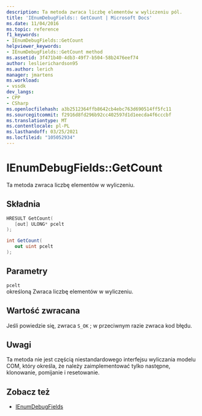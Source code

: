 ```yaml
---
description: Ta metoda zwraca liczbę elementów w wyliczeniu pól.
title: 'IEnumDebugFields:: GetCount | Microsoft Docs'
ms.date: 11/04/2016
ms.topic: reference
f1_keywords:
- IEnumDebugFields::GetCount
helpviewer_keywords:
- IEnumDebugFields::GetCount method
ms.assetid: 3f471b40-4db3-49f7-b504-58b2476eef74
author: leslierichardson95
ms.author: lerich
manager: jmartens
ms.workload:
- vssdk
dev_langs:
- CPP
- CSharp
ms.openlocfilehash: a3b2512364ffb8642cb4ebc763d690514ff5fc11
ms.sourcegitcommit: f2916d8fd296b92cc402597d1d1eecda4f6cccbf
ms.translationtype: MT
ms.contentlocale: pl-PL
ms.lasthandoff: 03/25/2021
ms.locfileid: "105052934"
---
```

# <a name="ienumdebugfieldsgetcount"></a>IEnumDebugFields::GetCount
Ta metoda zwraca liczbę elementów w wyliczeniu.

## <a name="syntax"></a>Składnia

```cpp
HRESULT GetCount(
   [out] ULONG* pcelt
);
```

```csharp
int GetCount(
   out uint pcelt
);
```

## <a name="parameters"></a>Parametry
`pcelt`\
określoną Zwraca liczbę elementów w wyliczeniu.

## <a name="return-value"></a>Wartość zwracana
 Jeśli powiedzie się, zwraca `S_OK` ; w przeciwnym razie zwraca kod błędu.

## <a name="remarks"></a>Uwagi
 Ta metoda nie jest częścią niestandardowego interfejsu wyliczania modelu COM, który określa, że należy zaimplementować tylko następne, klonowanie, pomijanie i resetowanie.

## <a name="see-also"></a>Zobacz też
- [IEnumDebugFields](../../../extensibility/debugger/reference/ienumdebugfields.md)
